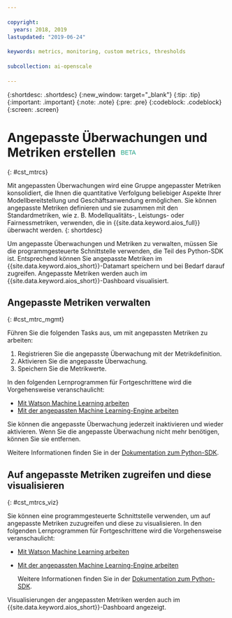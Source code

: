 ```yaml
---

copyright:
  years: 2018, 2019
lastupdated: "2019-06-24"

keywords: metrics, monitoring, custom metrics, thresholds

subcollection: ai-openscale

---
```


{:shortdesc: .shortdesc}
{:new_window: target="_blank"}
{:tip: .tip}
{:important: .important}
{:note: .note}
{:pre: .pre}
{:codeblock: .codeblock}
{:screen: .screen}

# Angepasste Überwachungen und Metriken erstellen ![Beta-Tag](images/beta.png)
{: #cst_mtrcs}

Mit angepassten Überwachungen wird eine Gruppe angepasster Metriken konsolidiert, die Ihnen die quantitative Verfolgung beliebiger Aspekte Ihrer Modellbereitstellung und Geschäftsanwendung ermöglichen. Sie können angepasste Metriken definieren und sie zusammen mit den Standardmetriken, wie z. B. Modellqualitäts-, Leistungs- oder Fairnessmetriken, verwenden, die in {{site.data.keyword.aios_full}}überwacht werden.
{: shortdesc}

Um angepasste Überwachungen und Metriken zu verwalten, müssen Sie die programmgesteuerte Schnittstelle verwenden, die Teil des Python-SDK ist. Entsprechend können Sie angepasste Metriken im {{site.data.keyword.aios_short}}-Datamart speichern und bei Bedarf darauf zugreifen. Angepasste Metriken werden auch im {{site.data.keyword.aios_short}}-Dashboard visualisiert.

## Angepasste Metriken verwalten
{: #cst_mtrc_mgmt}

Führen Sie die folgenden Tasks aus, um mit angepassten Metriken zu arbeiten:

1. Registrieren Sie die angepasste Überwachung mit der Metrikdefinition.
2. Aktivieren Sie die angepasste Überwachung.
3. Speichern Sie die Metrikwerte.

In den folgenden Lernprogrammen für Fortgeschrittene wird die Vorgehensweise veranschaulicht:

- [Mit Watson Machine Learning arbeiten](https://github.com/pmservice/ai-openscale-tutorials/blob/master/notebooks/Watson%20OpenScale%20and%20Watson%20ML%20Engine.ipynb)
- [Mit der angepassten Machine Learning-Engine arbeiten](https://github.com/pmservice/ai-openscale-tutorials/blob/master/notebooks/AI%20OpenScale%20and%20Custom%20ML%20Engine.ipynb)

Sie können die angepasste Überwachung jederzeit inaktivieren und wieder aktivieren. Wenn Sie die angepasste Überwachung nicht mehr benötigen, können Sie sie entfernen.

Weitere Informationen finden Sie in der [Dokumentation zum Python-SDK](http://ai-openscale-python-client.mybluemix.net/).

## Auf angepasste Metriken zugreifen und diese visualisieren
{: #cst_mtrcs_viz}

Sie können eine programmgesteuerte Schnittstelle verwenden, um auf angepasste Metriken zuzugreifen und diese zu visualisieren. In den folgenden Lernprogrammen für Fortgeschrittene wird die Vorgehensweise veranschaulicht:

- [Mit Watson Machine Learning arbeiten](https://github.com/pmservice/ai-openscale-tutorials/blob/master/notebooks/Watson%20OpenScale%20and%20Watson%20ML%20Engine.ipynb)
- [Mit der angepassten Machine Learning-Engine arbeiten](https://github.com/pmservice/ai-openscale-tutorials/blob/master/notebooks/AI%20OpenScale%20and%20Custom%20ML%20Engine.ipynb)

   Weitere Informationen finden Sie in der [Dokumentation zum Python-SDK](http://ai-openscale-python-client.mybluemix.net/).

Visualisierungen der angepassten Metriken werden auch im {{site.data.keyword.aios_short}}-Dashboard angezeigt.

<!---
![screen shot with metrics from Advanced Tutorial](images/adv_tutorial_metrics.png)
--->
